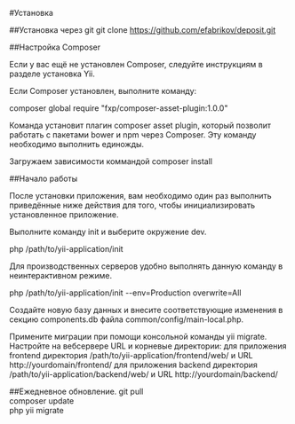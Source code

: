 #Установка

##Установка через git
git clone https://github.com/efabrikov/deposit.git

##Настройка Composer

Если у вас ещё не установлен Composer, следуйте инструкциям в разделе установка Yii.

Если Composer установлен, выполните команду:

composer global require "fxp/composer-asset-plugin:1.0.0"

Команда установит плагин composer asset plugin, который позволит работать с пакетами bower и npm через Composer. Эту команду необходимо выполнить единожды. 

Загружаем зависимости коммандой composer install

##Начало работы

После установки приложения, вам необходимо один раз выполнить приведённые ниже действия для того, чтобы инициализировать установленное приложение.

Выполните команду init и выберите окружение dev.

php /path/to/yii-application/init

Для производственных серверов удобно выполнять данную команду в неинтерактивном режиме.

php /path/to/yii-application/init --env=Production overwrite=All

Создайте новую базу данных и внесите соответствующие изменения в секцию components.db файла common/config/main-local.php.

Примените миграции при помощи консольной команды yii migrate.
Настройте на вебсервере URL и корневые директории:
для приложения frontend директория /path/to/yii-application/frontend/web/ и URL http://yourdomain/frontend/
для приложения backend директория /path/to/yii-application/backend/web/ и URL http://yourdomain/backend/

##Ежедневное обновление.
git pull <br/>
composer update <br/>
php yii migrate <br/>
